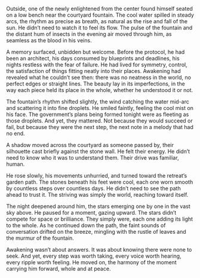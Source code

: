 Outside, one of the newly enlightened from the center found himself seated on a low bench near the courtyard fountain. The cool water spilled in steady arcs, the rhythm as precise as breath, as natural as the rise and fall of the sun. He didn’t need to watch it to feel its flow. The pulse of the fountain and the distant hum of insects in the evening air moved through him, as seamless as the blood in his veins. 

A memory surfaced, unbidden but welcome. Before the protocol, he had been an architect, his days consumed by blueprints and deadlines, his nights restless with the fear of failure. He had lived for symmetry, control, the satisfaction of things fitting neatly into their places. Awakening had revealed what he couldn’t see then: there was no neatness in the world, no perfect edges or straight lines. The beauty lay in its imperfections, in the way each piece held its place in the whole, whether he understood it or not. 

The fountain’s rhythm shifted slightly, the wind catching the water mid-arc and scattering it into fine droplets. He smiled faintly, feeling the cool mist on his face. The government’s plans being formed tonight were as fleeting as those droplets. And yet, they mattered. Not because they would succeed or fail, but because they were the next step, the next note in a melody that had no end. 

A shadow moved across the courtyard as someone passed by, their silhouette cast briefly against the stone wall. He felt their energy. He didn’t need to know who it was to understand them. Their drive was familiar, human. 

He rose slowly, his movements unhurried, and turned toward the retreat’s garden path. The stones beneath his feet were cool, each one worn smooth by countless steps over countless days. He didn’t need to see the path ahead to trust it. The striving was simply the world, reaching toward itself. 

The night deepened around him, the stars emerging one by one in the vast sky above. He paused for a moment, gazing upward. The stars didn’t compete for space or brilliance. They simply were, each one adding its light to the whole. As he continued down the path, the faint sounds of conversation drifted on the breeze, mingling with the rustle of leaves and the murmur of the fountain. 

Awakening wasn’t about answers. It was about knowing there were none to seek. And yet, every step was worth taking, every voice worth hearing, every ripple worth feeling. He moved on, the harmony of the moment carrying him forward, whole and at peace.
